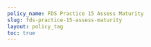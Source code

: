 ```yaml
---
policy_name: FDS Practice 15 Assess Maturity
slug: fds-practice-15-assess-maturity
layout: policy_tag
toc: true
---
```

